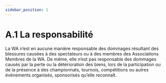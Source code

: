 ```yaml
---
sidebar_position: 1
---
```


# A.1 La responsabilité

La WA n’est en aucune manière responsable des dommages résultant des blessures causées à des
spectateurs ou à des membres des Associations Membres de la WA. De même, elle n’est pas responsable
des dommages causés par la perte ou la détérioration des biens, lors de la participation ou de la présence
à des championnats, tournois, compétitions ou autres évènements organisés, sponsorisés qu’elle
reconnaît.

